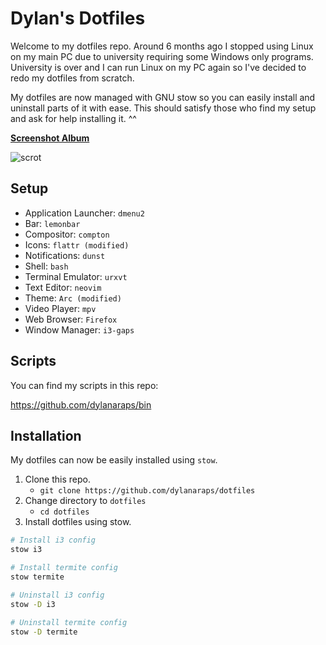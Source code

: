 # Dylan's Dotfiles

Welcome to my dotfiles repo. Around 6 months ago I stopped using Linux on my main PC due to university requiring some Windows only programs. University is over and I can run Linux on my PC again so I've decided to redo my dotfiles from scratch.

My dotfiles are now managed with GNU stow so you can easily install and uninstall parts of it with ease. This should satisfy those who find my setup and ask for help installing it. \^\^

**[Screenshot Album](https://imgur.com/gallery/PntxG)**

![scrot](https://i.imgur.com/rD8BJyF.png)

## Setup

- Application Launcher: `dmenu2`
- Bar: `lemonbar`
- Compositor: `compton`
- Icons: `flattr (modified)`
- Notifications: `dunst`
- Shell: `bash`
- Terminal Emulator: `urxvt`
- Text Editor: `neovim`
- Theme: `Arc (modified)`
- Video Player: `mpv`
- Web Browser: `Firefox`
- Window Manager: `i3-gaps`


## Scripts

You can find my scripts in this repo:

https://github.com/dylanaraps/bin


## Installation

My dotfiles can now be easily installed using `stow`.

1. Clone this repo.
    - `git clone https://github.com/dylanaraps/dotfiles`
2. Change directory to `dotfiles`
    - `cd dotfiles`
3. Install dotfiles using stow.


```sh
# Install i3 config
stow i3

# Install termite config
stow termite

# Uninstall i3 config
stow -D i3

# Uninstall termite config
stow -D termite
```
